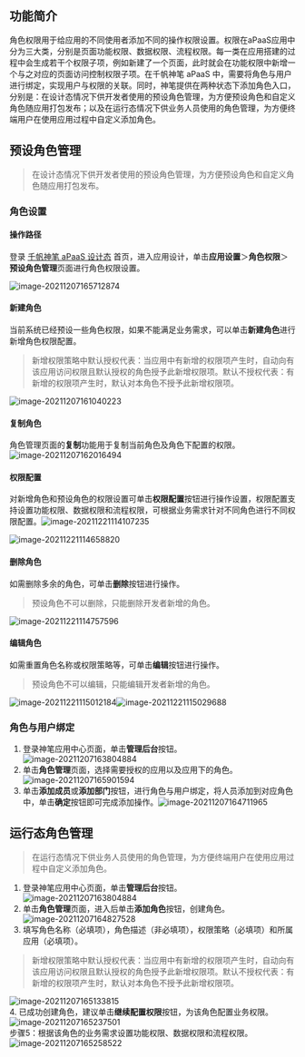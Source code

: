 ## 功能简介

角色权限用于给应用的不同使用者添加不同的操作权限设置。权限在aPaaS应用中分为三大类，分别是页面功能权限、数据权限、流程权限。每一类在应用搭建的过程中会生成若干个权限子项，例如新建了一个页面，此时就会在功能权限中新增一个与之对应的页面访问控制权限子项。在千帆神笔 aPaaS 中，需要将角色与用户进行绑定，实现用户与权限的关联。同时，神笔提供在两种状态下添加角色入口，分别是：在设计态情况下供开发者使用的预设角色管理，为方便预设角色和自定义角色随应用打包发布；以及在运行态情况下供业务人员使用的角色管理，为方便终端用户在使用应用过程中自定义添加角色。

## 预设角色管理

> 在设计态情况下供开发者使用的预设角色管理，为方便预设角色和自定义角色随应用打包发布。

### 角色设置

####  操作路径

登录 [千帆神笔 aPaaS 设计态](https://apaas.cloud.tencent.com/) 首页，进入应用设计，单击**应用设置**＞**角色权限**＞**预设角色管理**页面进行角色权限设置。

![image-20211207165712874](https://qcloudimg.tencent-cloud.cn/raw/bf641b1f9c1fffc93b2a74e773bab8b7.png)

#### 新建角色

当前系统已经预设一些角色权限，如果不能满足业务需求，可以单击**新建角色**进行新增角色权限配置。
> 新增权限策略中默认授权代表：当应用中有新增的权限项产生时，自动向有该应用访问权限且默认授权的角色授予此新增权限项。默认不授权代表：有新增的权限项产生时，默认对本角色不授予此新增权限项。

![image-20211207161040223](https://qcloudimg.tencent-cloud.cn/raw/a1a3b82da2ea54a60ec6885e1fbca226.png)

#### 复制角色

角色管理页面的**复制**功能用于复制当前角色及角色下配置的权限。![image-20211207162016494](https://qcloudimg.tencent-cloud.cn/raw/3c0c10d32ff49b4b7d7677a3056b04a1.png)        

#### 权限配置

对新增角色和预设角色的权限设置可单击**权限配置**按钮进行操作设置，权限配置支持设置功能权限、数据权限和流程权限，可根据业务需求针对不同角色进行不同权限配置。![image-20211221114107235](https://qcloudimg.tencent-cloud.cn/raw/4c645bb06f6a1b1954690710da25a424.png)

![image-20211221114658820](https://qcloudimg.tencent-cloud.cn/raw/d1eec475e559e4f3de3dcb44216a2b5f.png)        

#### 删除角色

如需删除多余的角色，可单击**删除**按钮进行操作。
> 预设角色不可以删除，只能删除开发者新增的角色。

![image-20211221114757596](https://qcloudimg.tencent-cloud.cn/raw/c6d9fda51b595b9ad3f833b03b08ef02.png)

#### 编辑角色

如需重置角色名称或权限策略等，可单击**编辑**按钮进行操作。

> 预设角色不可以编辑，只能编辑开发者新增的角色。

![image-20211221115012184](https://qcloudimg.tencent-cloud.cn/raw/f7e9d17270913bcc32c2b10d1042c094.png)![image-20211221115029688](https://qcloudimg.tencent-cloud.cn/raw/0322b300cbeb8dbbdd5125012f132ccf.png)

### 角色与用户绑定

1. 登录神笔应用中心页面，单击**管理后台**按钮。![image-20211207163804884](https://qcloudimg.tencent-cloud.cn/raw/c45f342acf6f5245c5da251c035bfef1.png)        
2. 单击**角色管理**页面，选择需要授权的应用以及应用下的角色。![image-20211207165901594](https://qcloudimg.tencent-cloud.cn/raw/2d4272e6271d37ca8c240acf3295c6f9.png)        
3. 单击**添加成员**或**添加部门**按钮，进行角色与用户绑定，将人员添加到对应角色中，单击**确定**按钮即可完成添加操作。![image-20211207164711965](https://qcloudimg.tencent-cloud.cn/raw/74262a92201bb2e1e4ea2d6ba7959055.png)         

## 运行态角色管理

> 在运行态情况下供业务人员使用的角色管理，为方便终端用户在使用应用过程中自定义添加角色。

1. 登录神笔应用中心页面，单击**管理后台**按钮。
![image-20211207163804884](https://qcloudimg.tencent-cloud.cn/raw/c45f342acf6f5245c5da251c035bfef1.png)        
2. 单击**角色管理**页面，进入后单击**添加角色**按钮，创建角色。
![image-20211207164827528](https://qcloudimg.tencent-cloud.cn/raw/72648f53fb07d551a76925f1d41fa03c.png)        
3. 填写角色名称（必填项），角色描述（非必填项），权限策略（必填项）和所属应用（必填项）。
> 新增权限策略中默认授权代表：当应用中有新增的权限项产生时，自动向有该应用访问权限且默认授权的角色授予此新增权限项。默认不授权代表：有新增的权限项产生时，默认对本角色不授予此新增权限项。
>
![image-20211207165133815](https://qcloudimg.tencent-cloud.cn/raw/327639cedc8f05b7a9ce1bf7decfa84b.png)        
4. 已成功创建角色，建议单击**继续配置权限**按钮，为该角色配置业务权限。
![image-20211207165237501](https://qcloudimg.tencent-cloud.cn/raw/27aa9be299e1bc07364b959e52ee0186.png)        
步骤5：根据该角色的业务需求设置功能权限、数据权限和流程权限。
![image-20211207165258522](https://qcloudimg.tencent-cloud.cn/raw/e9679088701a7d8fe04cafab830bb580.png)



